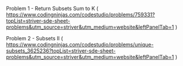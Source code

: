 Problem 1 - Return Subsets Sum to K ( https://www.codingninjas.com/codestudio/problems/759331?topList=striver-sde-sheet-problems&utm_source=striver&utm_medium=website&leftPanelTab=1 )

Problem 2 - Subsets II ( https://www.codingninjas.com/codestudio/problems/unique-subsets_3625236?topList=striver-sde-sheet-problems&utm_source=striver&utm_medium=website&leftPanelTab=1 )